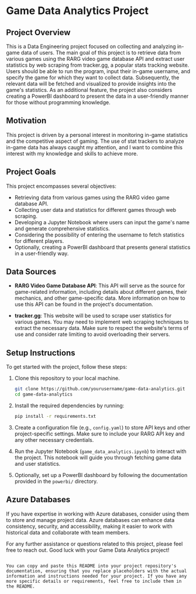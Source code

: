 
# Game Data Analytics Project

## Project Overview
This is a Data Engineering project focused on collecting and analyzing in-game data of users. The main goal of this project is to retrieve data from various games using the RARG video game database API and extract user statistics by web scraping from tracker.gg, a popular stats tracking website. Users should be able to run the program, input their in-game username, and specify the game for which they want to collect data. Subsequently, the relevant data will be fetched and visualized to provide insights into the game's statistics. As an additional feature, the project also considers creating a PowerBI dashboard to present the data in a user-friendly manner for those without programming knowledge.

## Motivation
This project is driven by a personal interest in monitoring in-game statistics and the competitive aspect of gaming. The use of stat trackers to analyze in-game data has always caught my attention, and I want to combine this interest with my knowledge and skills to achieve more.

## Project Goals
This project encompasses several objectives:

- Retrieving data from various games using the RARG video game database API.
- Collecting user data and statistics for different games through web scraping.
- Developing a Jupyter Notebook where users can input the game's name and generate comprehensive statistics.
- Considering the possibility of entering the username to fetch statistics for different players.
- Optionally, creating a PowerBI dashboard that presents general statistics in a user-friendly way.

## Data Sources
- **RARG Video Game Database API**: This API will serve as the source for game-related information, including details about different games, their mechanics, and other game-specific data. More information on how to use this API can be found in the project's documentation.

- **tracker.gg**: This website will be used to scrape user statistics for various games. You may need to implement web scraping techniques to extract the necessary data. Make sure to respect the website's terms of use and consider rate limiting to avoid overloading their servers.

## Setup Instructions
To get started with the project, follow these steps:

1. Clone this repository to your local machine.
   ```bash
   git clone https://github.com/yourusername/game-data-analytics.git
   cd game-data-analytics
   ```

2. Install the required dependencies by running:
   ```bash
   pip install -r requirements.txt
   ```

3. Create a configuration file (e.g., `config.yaml`) to store API keys and other project-specific settings. Make sure to include your RARG API key and any other necessary credentials.

4. Run the Jupyter Notebook (`game_data_analytics.ipynb`) to interact with the project. This notebook will guide you through fetching game data and user statistics.

5. Optionally, set up a PowerBI dashboard by following the documentation provided in the `powerbi/` directory.

## Azure Databases
If you have expertise in working with Azure databases, consider using them to store and manage project data. Azure databases can enhance data consistency, security, and accessibility, making it easier to work with historical data and collaborate with team members.

For any further assistance or questions related to this project, please feel free to reach out. Good luck with your Game Data Analytics project!
```

You can copy and paste this README into your project repository's documentation, ensuring that you replace placeholders with the actual information and instructions needed for your project. If you have any more specific details or requirements, feel free to include them in the README.